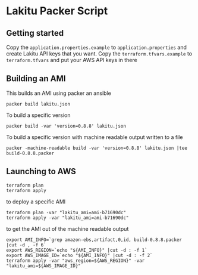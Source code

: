 # Lakitu Packer Script

## Getting started

Copy the `application.properties.example` to `application.properties` and create Lakitu API keys that you want.
Copy the `terraform.tfvars.example` to `terraform.tfvars` and put your AWS API keys in there

## Building an AMI

This builds an AMI using packer an ansible

    packer build lakitu.json

To build a specific version

    packer build -var 'version=0.8.8' lakitu.json

To build a specific version with machine readable output written to a file

    packer -machine-readable build -var 'version=0.8.8' lakitu.json |tee build-0.8.8.packer

## Launching to AWS

    terraform plan
    terraform apply

to deploy a specific AMI

    terraform plan -var "lakitu_ami=ami-b71690dc"
    terraform apply -var "lakitu_ami=ami-b71690dc"

to get the AMI out of the machine readable output

    export AMI_INFO=`grep amazon-ebs,artifact,0,id, build-0.8.8.packer |cut -d , -f 6`
    export AWS_REGION=`echo "${AMI_INFO}" |cut -d : -f 1`
    export AWS_IMAGE_ID=`echo "${AMI_INFO}" |cut -d : -f 2`
    terraform apply -var "aws_region=${AWS_REGION}" -var "lakitu_ami=${AWS_IMAGE_ID}"

